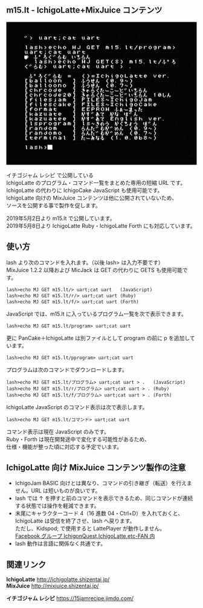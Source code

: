 ## m15.lt - IchigoLatte+MixJuice コンテンツ

![スクリーンショット](/screenshot.jpg)

イチゴジャム レシピ で公開している\
IchigoLatte のプログラム・コマンド一覧をまとめた専用の短縮 URL です。\
IchigoLatte の代わりに IchigoCake JavaScript も使用可能です。\
IchigoLatte 向けの MixJuice コンテンツは他に公開されていないため、\
ソースを公開する事で製作を促します。

2019年5月2日より m15.lt で公開しています。\
2019年5月8日より IchigoLatte Ruby・IchigoLatte Forth にも対応しています。

## 使い方

lash より次のコマンドを入れます。（以後 lash> は入力不要です）\
MixJuice 1.2.2 以降および MicJack は GET の代わりに GETS も使用可能です。

```
lash>echo MJ GET m15.lt/> uart;cat uart   (JavaScript)
lash>echo MJ GET m15.lt/r/> uart;cat uart (Ruby)
lash>echo MJ GET m15.lt/f/> uart;cat uart (Forth)
```

JavaScript では、m15.lt に入っているプログラム一覧を次で表示できます。

```
lash>echo MJ GET m15.lt/program> uart;cat uart
```

更に PanCake＋IchigoLatte は別ファイルとして program の前に p を追加しています。

```
lash>echo MJ GET m15.lt/pprogram> uart;cat uart
```

プログラムは次のコマンドでダウンロードします。

```
lash>echo MJ GET m15.lt/プログラム> uart;cat uart > .   (JavaScript)
lash>echo MJ GET m15.lt/r/プログラム> uart;cat uart > . (Ruby)
lash>echo MJ GET m15.lt/f/プログラム> uart;cat uart > . (Forth)
```

IchigoLatte JavaScript のコマンド表示は次で表示します。

```
lash>echo MJ GET m15.lt/コマンド> uart;cat uart
```

コマンド表示は現在 JavaScript のみです。\
Ruby・Forth は現在開発途中で変化する可能性があるため、\
仕様・機能が整った頃に対応する予定でいます。

## IchigoLatte 向け MixJuice コンテンツ製作の注意

- IchigoJam BASIC 向けとは異なり、コマンドの引き継ぎ（転送）を行えません。URL は短いものが良いです。
- lash では ↑ を押すと前のコマンドを表示できるため、同じコマンドが連続する状態では操作を軽減できます。
- 末尾にキャラクターコード 4（16 進数 04・Ctrl+D）を入れておくと、<br />IchigoLatte は受信を終了させ、lash へ戻ります。<br />ただし、Kidspod; で使用すると LattePlayer が動作しません。<br />[Facebook グループ IchigonQuest,IchigoLatte,etc-FAN 内](https://www.facebook.com/groups/568222796651326/permalink/856839061123030/)
- lash 動作は言語に関係なく共通です。

## 関連リンク

**IchigoLatte** http://ichigolatte.shizentai.jp/ \
**MixJuice** http://mixjuice.shizentai.jp/

**イチゴジャム レシピ** https://15jamrecipe.jimdo.com/
